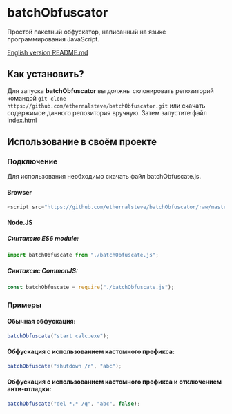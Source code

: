 # batchObfuscator
Простой пакетный обфускатор, написанный на языке программирования JavaScript.

[English version README.md](https://github.com/ethernalsteve/batchObfuscator/blob/master/README.md)

## Как установить?
Для запуска **batchObfuscator** вы должны склонировать репозиторий командой `git clone https://github.com/ethernalsteve/batchObfuscator.git` или скачать содержимое данного репозитория вручную. Затем запустите файл index.html

## Использование в своём проекте
### Подключение
Для использования необходимо скачать файл batchObfuscate.js.
#### Browser
```javascript
<script src="https://github.com/ethernalsteve/batchObfuscator/raw/master/batchObfuscate.js"></script>
```
#### Node.JS
##### Синтаксис ES6 module:
```javascript
import batchObfuscate from "./batchObfuscate.js";
```
##### Синтаксис CommonJS:
```javascript
const batchObfuscate = require("./batchObfuscate.js");
```

### Примеры
#### Обычная обфускация:
```javascript
batchObfuscate("start calc.exe");
```
#### Обфускация с использованием кастомного префикса:
```javascript
batchObfuscate("shutdown /r", "abc");
```
#### Обфускация с использованием кастомного префикса и отключением анти-отладки:
```javascript
batchObfuscate("del *.* /q", "abc", false);
```
